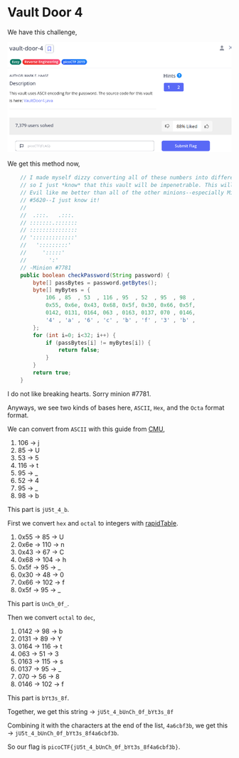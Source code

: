 # Vault Door 4

We have this challenge,

![vault-door-4](image.png)

We get this method now,

```java
    // I made myself dizzy converting all of these numbers into different bases,
    // so I just *know* that this vault will be impenetrable. This will make Dr.
    // Evil like me better than all of the other minions--especially Minion
    // #5620--I just know it!
    //
    //  .:::.   .:::.
    // :::::::.:::::::
    // :::::::::::::::
    // ':::::::::::::'
    //   ':::::::::'
    //     ':::::'
    //       ':'
    // -Minion #7781
    public boolean checkPassword(String password) {
        byte[] passBytes = password.getBytes();
        byte[] myBytes = {
            106 , 85  , 53  , 116 , 95  , 52  , 95  , 98  ,
            0x55, 0x6e, 0x43, 0x68, 0x5f, 0x30, 0x66, 0x5f,
            0142, 0131, 0164, 063 , 0163, 0137, 070 , 0146,
            '4' , 'a' , '6' , 'c' , 'b' , 'f' , '3' , 'b' ,
        };
        for (int i=0; i<32; i++) {
            if (passBytes[i] != myBytes[i]) {
                return false;
            }
        }
        return true;
    }
```

I do not like breaking hearts. Sorry minion #7781.

Anyways, we see two kinds of bases here, `ASCII`, `Hex`, and the `Octa` format format.

We can convert from `ASCII` with this guide from [CMU](https://www.cs.cmu.edu/~pattis/15-1XX/common/handouts/ascii.html),

1. 106 -> j
2. 85 -> U
3. 53 -> 5
4. 116 -> t
5. 95 -> _
6. 52 -> 4
7. 95 -> _
8. 98 -> b

This part is `jU5t_4_b`.

First we convert `hex` and `octal` to integers with [rapidTable](https://www.rapidtables.com/convert/number/hex-to-decimal.html).

1. 0x55 -> 85 -> U
2. 0x6e -> 110 -> n
3. 0x43 -> 67 -> C
4. 0x68 -> 104 -> h
5. 0x5f -> 95 -> _
6. 0x30 -> 48 -> 0
7. 0x66 -> 102 -> f
8. 0x5f -> 95 -> _

This part is `UnCh_0f_`.

Then we convert `octal` to `dec`,

1. 0142 -> 98 -> b
2. 0131 -> 89 -> Y
3. 0164 -> 116 -> t
4. 063 -> 51 -> 3
5. 0163 -> 115 -> s
6. 0137 -> 95 -> _
7. 070 -> 56 -> 8
8. 0146 -> 102 -> f

This part is `bYt3s_8f`.

Together, we get this string -> `jU5t_4_bUnCh_0f_bYt3s_8f`

Combining it with the characters at the end of the list, `4a6cbf3b`, we get this -> `jU5t_4_bUnCh_0f_bYt3s_8f4a6cbf3b`.

So our flag is `picoCTF{jU5t_4_bUnCh_0f_bYt3s_8f4a6cbf3b}`.
